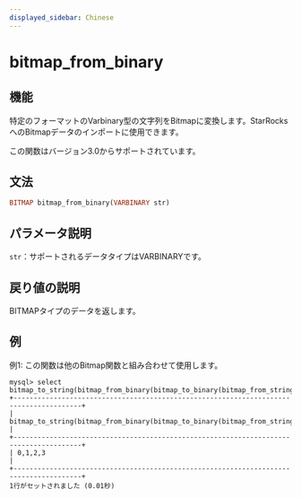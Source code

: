 ```yaml
---
displayed_sidebar: Chinese
---
```


# bitmap_from_binary

## 機能

特定のフォーマットのVarbinary型の文字列をBitmapに変換します。StarRocksへのBitmapデータのインポートに使用できます。

この関数はバージョン3.0からサポートされています。

## 文法

```Haskell
BITMAP bitmap_from_binary(VARBINARY str)
```

## パラメータ説明

`str`：サポートされるデータタイプはVARBINARYです。

## 戻り値の説明

BITMAPタイプのデータを返します。

## 例

例1: この関数は他のBitmap関数と組み合わせて使用します。

   ```Plain
   mysql> select bitmap_to_string(bitmap_from_binary(bitmap_to_binary(bitmap_from_string("0,1,2,3"))));
   +---------------------------------------------------------------------------------------+
   | bitmap_to_string(bitmap_from_binary(bitmap_to_binary(bitmap_from_string('0,1,2,3')))) |
   +---------------------------------------------------------------------------------------+
   | 0,1,2,3                                                                               |
   +---------------------------------------------------------------------------------------+
   1行がセットされました (0.01秒)
   ```
